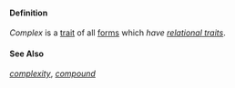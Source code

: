 #### Definition

*Complex* is a [trait](https://github.com/gcassel/Modular-Organization-Terminology/blob/master/terms/trait.md) of all [forms](https://github.com/gcassel/Modular-Organization-Terminology/blob/master/terms/form.md) which *have [relational traits](https://github.com/gcassel/Modular-Organization-Terminology/blob/master/terms/relational-trait.md)*.

#### See Also

*[complexity](https://github.com/gcassel/Modular-Organization-Terminology/blob/master/terms/complexity.md)*, *[compound](https://github.com/gcassel/Modular-Organization-Terminology/blob/master/terms/compound.md)*
